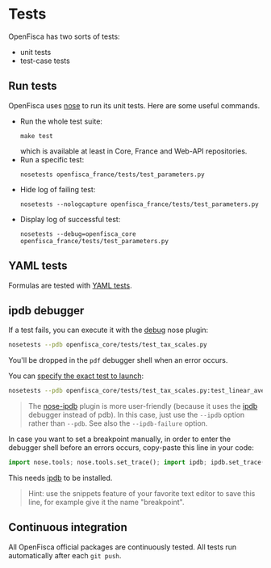 # Tests

OpenFisca has two sorts of tests:

* unit tests
* test-case tests

## Run tests

OpenFisca uses [nose](https://nose.readthedocs.org/) to run its unit tests. Here are some useful commands.

- Run the whole test suite:
    ```
    make test
    ```
    which is available at least in Core, France and Web-API repositories.
- Run a specific test:
    ```
    nosetests openfisca_france/tests/test_parameters.py
    ```
- Hide log of failing test:
    ```
    nosetests --nologcapture openfisca_france/tests/test_parameters.py
    ```
- Display log of successful test:
    ```
    nosetests --debug=openfisca_core openfisca_france/tests/test_parameters.py
    ```

## YAML tests

Formulas are tested with [YAML tests](../coding-the-legislation/writing_yaml_tests.md).


## ipdb debugger

If a test fails, you can execute it with the [debug](https://nose.readthedocs.org/en/latest/plugins/debug.html) nose plugin:

```bash
nosetests --pdb openfisca_core/tests/test_tax_scales.py
```

You'll be dropped in the `pdf` debugger shell when an error occurs.

You can [specify the exact test to launch](https://nose.readthedocs.org/en/latest/usage.html#selecting-tests):

```bash
nosetests --pdb openfisca_core/tests/test_tax_scales.py:test_linear_average_rate_tax_scale
```

> The [nose-ipdb](https://github.com/flavioamieiro/nose-ipdb/) plugin is more user-friendly
> (because it uses the [ipdb](https://github.com/gotcha/ipdb) debugger instead of pdb).
> In this case, just use the `--ipdb` option rather than `--pdb`.
> See also the `--ipdb-failure` option.

In case you want to set a breakpoint manually, in order to enter the debugger shell before an errors occurs,
copy-paste this line in your code:

```python
import nose.tools; nose.tools.set_trace(); import ipdb; ipdb.set_trace()
```

This needs [ipdb](https://github.com/gotcha/ipdb) to be installed.

> Hint: use the snippets feature of your favorite text editor to save this line, for example give it the name "breakpoint".

## Continuous integration

All OpenFisca official packages are continuously tested. All tests run automatically after each `git push`.
